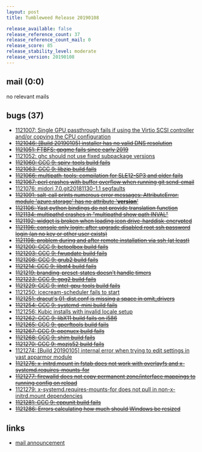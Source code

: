 ```yaml
---
layout: post
title: Tumbleweed Release 20190108

release_available: false
release_reference_count: 37
release_reference_count_mail: 0
release_score: 85
release_stability_level: moderate
release_version: 20190108
---
```


## mail (0:0)

no relevant mails

## bugs (37)

<!--more-->

- [1121007: Single GPU passthrough fails if using the Virtio SCSI controller and/or copying the CPU configuration](https://bugzilla.opensuse.org/show_bug.cgi?id=1121007)
- ~~[1121046: \[Build 20190105\] installer has no valid DNS resolution](https://bugzilla.opensuse.org/show_bug.cgi?id=1121046)~~
- ~~[1121051: FTBFS: gpgme fails since early 2019](https://bugzilla.opensuse.org/show_bug.cgi?id=1121051)~~
- [1121052: ghc should not use fixed subpackage versions](https://bugzilla.opensuse.org/show_bug.cgi?id=1121052)
- ~~[1121060: GCC 9: spirv-tools build fails](https://bugzilla.opensuse.org/show_bug.cgi?id=1121060)~~
- ~~[1121063: GCC 9: libzip build fails](https://bugzilla.opensuse.org/show_bug.cgi?id=1121063)~~
- ~~[1121066: multipath-tools: compilation for SLE12-SP3 and older fails](https://bugzilla.opensuse.org/show_bug.cgi?id=1121066)~~
- ~~[1121067: perl crashes with buffer overflow when running git send-email](https://bugzilla.opensuse.org/show_bug.cgi?id=1121067)~~
- [1121076: midori 7.0.git20181130-1.1 segfaults](https://bugzilla.opensuse.org/show_bug.cgi?id=1121076)
- ~~[1121091: salt-call prints numerous error messages: AttributeError: module 'azure.storage' has no attribute '__version__'](https://bugzilla.opensuse.org/show_bug.cgi?id=1121091)~~
- ~~[1121106: Yast python bindings do not provide translation function](https://bugzilla.opensuse.org/show_bug.cgi?id=1121106)~~
- ~~[1121134: multipathd crashes in "multipathd show path INVAL"](https://bugzilla.opensuse.org/show_bug.cgi?id=1121134)~~
- ~~[1121192: widget is broken when loading icon drive-harddisk-encrypted](https://bugzilla.opensuse.org/show_bug.cgi?id=1121192)~~
- ~~[1121196: console only login: after upgrade disabled root ssh password login (an no key or other user exists)](https://bugzilla.opensuse.org/show_bug.cgi?id=1121196)~~
- ~~[1121198: problem during and after remote installation via ssh (at least)](https://bugzilla.opensuse.org/show_bug.cgi?id=1121198)~~
- ~~[1121200: GCC 9: bctoolbox build fails](https://bugzilla.opensuse.org/show_bug.cgi?id=1121200)~~
- ~~[1121203: GCC 9:  fwupdate build fails](https://bugzilla.opensuse.org/show_bug.cgi?id=1121203)~~
- ~~[1121208: GCC 9:  grub2 build fails](https://bugzilla.opensuse.org/show_bug.cgi?id=1121208)~~
- ~~[1121214: GCC 9: libqt4 build fails](https://bugzilla.opensuse.org/show_bug.cgi?id=1121214)~~
- ~~[1121219: branding-preset-states doesn't handle timers](https://bugzilla.opensuse.org/show_bug.cgi?id=1121219)~~
- ~~[1121223: GCC 9:  gpg2 build fails](https://bugzilla.opensuse.org/show_bug.cgi?id=1121223)~~
- ~~[1121229: GCC 9: intel-gpu-tools build fails](https://bugzilla.opensuse.org/show_bug.cgi?id=1121229)~~
- [1121250: icecream-scheduler fails to start](https://bugzilla.opensuse.org/show_bug.cgi?id=1121250)
- ~~[1121251: dracut's 01-dist.conf is missing a space in omit_drivers](https://bugzilla.opensuse.org/show_bug.cgi?id=1121251)~~
- ~~[1121254: GCC 9: systemd-mini build fails](https://bugzilla.opensuse.org/show_bug.cgi?id=1121254)~~
- [1121256: Kubic installs with invalid locale setup](https://bugzilla.opensuse.org/show_bug.cgi?id=1121256)
- ~~[1121262: GCC 9:  libX11 build fails on i586](https://bugzilla.opensuse.org/show_bug.cgi?id=1121262)~~
- ~~[1121265: GCC 9: gperftools build fails](https://bugzilla.opensuse.org/show_bug.cgi?id=1121265)~~
- ~~[1121267: GCC 9: openucx build fails](https://bugzilla.opensuse.org/show_bug.cgi?id=1121267)~~
- ~~[1121268: GCC 9: shim build fails](https://bugzilla.opensuse.org/show_bug.cgi?id=1121268)~~
- ~~[1121270: GCC 9: mozjs52 build fails](https://bugzilla.opensuse.org/show_bug.cgi?id=1121270)~~
- [1121274: \[Build 20190105\] internal error when trying to edit settings in yast apparmor module](https://bugzilla.opensuse.org/show_bug.cgi?id=1121274)
- ~~[1121276: x-initrd.mount in fstab does not work with overlayfs and x-systemd.requires-mounts-for](https://bugzilla.opensuse.org/show_bug.cgi?id=1121276)~~
- ~~[1121277: firewalld does not copy permanent zone/interface mappings to running config on reload](https://bugzilla.opensuse.org/show_bug.cgi?id=1121277)~~
- [1121279: x-systemd.requires-mounts-for does not pull in non-x-initrd.mount dependencies](https://bugzilla.opensuse.org/show_bug.cgi?id=1121279)
- ~~[1121281: GCC 9:  cppunit build fails](https://bugzilla.opensuse.org/show_bug.cgi?id=1121281)~~
- ~~[1121286: Errors calculating how much should Windows be resized](https://bugzilla.opensuse.org/show_bug.cgi?id=1121286)~~



## links

- [mail announcement](https://lists.opensuse.org/opensuse-factory/2019-01/msg00092.html)

